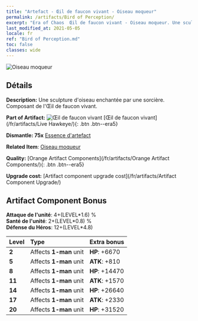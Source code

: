 ```yaml
---
title: "Artefact - Œil de faucon vivant - Oiseau moqueur"
permalink: /artifacts/Bird of Perception/
excerpt: "Era of Chaos  Œil de faucon vivant - Oiseau moqueur. Une sculpture d'oiseau enchantée par une sorcière. Composant de l'Œil de faucon vivant."
last_modified_at: 2021-05-05
locale: fr
ref: "Bird of Perception.md"
toc: false
classes: wide
---
```


 ![Oiseau moqueur](/images/t/artifact_40331.png)



## Détails

 **Description:** Une sculpture d'oiseau enchantée par une sorcière. Composant de l'Œil de faucon vivant.

 **Part of Artifact:** ![Œil de faucon vivant](/images/t/icon_artifact_33.png) [Œil de faucon vivant](/fr/artifacts/Live Hawkeye/){: .btn .btn--era5}

 **Dismantle: 75x** [Essence d'artefact](/ItemsFR/con_905/)

 **Related Item**: [Oiseau moqueur](/ItemsFR/art_132/)

 **Quality:** [Orange Artifact Components](/fr/artifacts/Orange Artifact Components/){: .btn .btn--era5}

 **Upgrade cost:** [Artifact component upgrade cost](/fr/artifacts/Artifact Component Upgrade/)

## Artifact Component Bonus

  **Attaque de l'unité**: 4+(LEVEL\*1.6) %<br/>**Santé de l'unité**: 2+(LEVEL\*0.8) %<br/>**Défense du Héros**: 12+(LEVEL\*4.8)

  |  Level  | Type |    Extra bonus  | 
  |:--------|:-----|:----------------| 
  | **2** | Affects **1-man** unit | **HP**: +6670 | 
  | **5** | Affects **1-man** unit | **ATK**: +810 | 
  | **8** | Affects **1-man** unit | **HP**: +14470 | 
  | **11** | Affects **1-man** unit | **ATK**: +1570 | 
  | **14** | Affects **1-man** unit | **HP**: +26640 | 
  | **17** | Affects **1-man** unit | **ATK**: +2330 | 
  | **20** | Affects **1-man** unit | **HP**: +31520 | 
